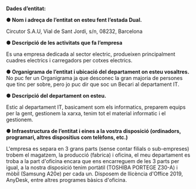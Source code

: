 **Dades d’entitat:**

**● Nom i adreça de l’entitat on esteu fent l’estada Dual.**

Circutor S.A.U,  Vial de Sant Jordi, s/n, 08232, Barcelona

**● Descripció de les activitats que fa l’empresa**

Es una empresa dedicada al sector electric, produeixen principalment cuadres electrics i carregadors per cotxes electrics.

**● Organigrama de l’entitat i ubicació del departament on esteu vosaltres.**
No puc fer un Organigrama ja que desconec la gran majoria de persones que tinc per sobre, pero jo puc dir que soc un Becari al departament IT.

**● Descripció del departament on esteu.**

Estic al departament IT, basicament som els informatics, preparem equips per la gent, gestionem la xarxa, tenim tot el material informatic i el gestionem.

**● Infraestructura de l’entitat i eines a la vostra disposició (ordinadors, programari, altres
dispositius com telèfons, etc.)**

L'empresa es separa en 3 grans parts (sense contar filials o sub-empreses) trobem el magatzem, la producció (fabrica) i oficina, el meu departament es troba a la part d'oficina encara que ens encarreguem de les 3 parts per igual, a la nostra disposició tenim portàtil (TOSHIBA PORTEGE Z30-A) i mòbil (Samsung A20e) per cada un. Disposem de llicència d'Office 2019, AnyDesk, entre altres programes bàsics d'oficina.
